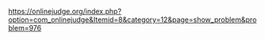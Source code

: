 https://onlinejudge.org/index.php?option=com_onlinejudge&Itemid=8&category=12&page=show_problem&problem=976
